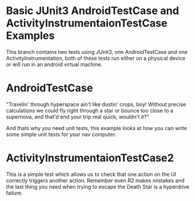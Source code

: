# Basic JUnit3 AndroidTestCase and ActivityInstrumentaionTestCase Examples
This branch contains two tests using JUnit3, one AndroidTestCase and one ActivityInstrumentation, both of these tests run either on a physical device or will run in an android virtual machine.

# AndroidTestCase
"Travelin' through hyperspace ain't like dustin' crops, boy! Without precise calculations we could fly right through a star or bounce too close to a supernova, and that'd end your trip real quick, wouldn't it?"

And thats why you need unit tests, this example looks at how you can write some simple unit tests for your nav computer.

# ActivityInstrumentaionTestCase2
This is a simple test which allows us to check that one action on the UI correctly triggers another action.  Remember even R2 makes mistakes and the last thing you need when trying to escape the Death Star is a hyperdrive failure.
